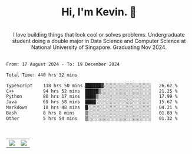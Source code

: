 <!--
**kevin-pek/kevin-pek** is a ✨ _special_ ✨ repository because its `README.md` (this file) appears on your GitHub profile.

Here are some ideas to get you started:

- 🔭 I’m currently working on ...
- 🌱 I’m currently learning ...
- 👯 I’m looking to collaborate on ...
- 🤔 I’m looking for help with ...
- 💬 Ask me about ...
- 📫 How to reach me: ...
- 😄 Pronouns: ...
- ⚡ Fun fact: ...
-->
<div align="center">
  <h1>Hi, I'm Kevin. 👋</h1>
  <br />
  I love building things that look cool or solves problems. Undergraduate student doing a double major in Data Science and Computer Science at National University of Singapore. Graduating Nov 2024.
</div>
<br />
<!--START_SECTION:waka-->

```txt
From: 17 August 2024 - To: 19 December 2024

Total Time: 440 hrs 32 mins

TypeScript    118 hrs 50 mins ██████▓░░░░░░░░░░░░░░░░░░   26.62 %
C++           94 hrs 52 mins  █████▒░░░░░░░░░░░░░░░░░░░   21.25 %
Python        80 hrs 17 mins  ████▒░░░░░░░░░░░░░░░░░░░░   17.99 %
Java          69 hrs 58 mins  ████░░░░░░░░░░░░░░░░░░░░░   15.67 %
Markdown      18 hrs 48 mins  █░░░░░░░░░░░░░░░░░░░░░░░░   04.21 %
Bash          8 hrs 8 mins    ▒░░░░░░░░░░░░░░░░░░░░░░░░   01.83 %
Other         5 hrs 54 mins   ▒░░░░░░░░░░░░░░░░░░░░░░░░   01.32 %
```

<!--END_SECTION:waka-->
<br />
<table width="100%">
  <tr>
    <td align="left" width="50%">
      <img src="https://github-readme-stats-kevin-pek.vercel.app/api?username=kevin-pek&include_all_commits=true&count_private=true&theme=rose_pine" />
    </td>
    <td align="right" width="50%">
      <img src="https://github-readme-stats-kevin-pek.vercel.app/api/top-langs?username=kevin-pek&langs_count=10&hide_progress=true&theme=rose_pine" />
    </td>
  </tr>
</table>
